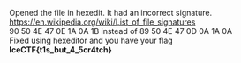 Opened the file in hexedit. It had an incorrect signature.<br>
https://en.wikipedia.org/wiki/List_of_file_signatures<br>
90 50 4E 47 0E 1A 0A 1B instead of 89 50 4E 47 0D 0A 1A 0A<br>
Fixed using hexeditor and you have your flag<br>
<b>IceCTF{t1s_but_4_5cr4tch}</b>
